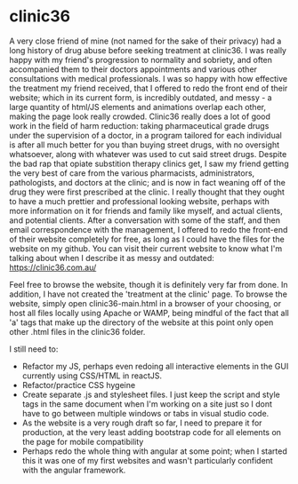 # clinic36
A very close friend of mine (not named for the sake of their privacy) had a long history of drug abuse before seeking treatment at clinic36. I was really happy with my friend's progression to normality and sobriety, and often accompanied them to their doctors appointments and various other consultations with medical professionals. I was so happy with how effective the treatment my friend received, that I offered to redo the front end of their website; which in its current form, is incredibly outdated, and messy - a large quantity of html/JS elements and animations overlap each other, making the page look really crowded. Clinic36 really does a lot of good work in the field of harm reduction: taking pharmaceutical grade drugs under the supervision of a doctor, in a program tailored for each individual is after all much better for you than buying street drugs, with no oversight whatsoever, along with whatever was used to cut said street drugs. Despite the bad rap that opiate substition therapy clinics get, I saw my friend getting the very best of care from the various pharmacists, administrators, pathologists, and doctors at the clinic; and is now in fact weaning off of the drug they were first prescribed at the clinic. I really thought that they ought to have a much prettier and professional looking website, perhaps with more information on it for friends and family like myself, and actual clients, and potential clients. After a conversation with some of the staff, and then email correspondence with the management, I offered to redo the front-end of their website completely for free, as long as I could have the files for the website on my github.  You can visit their current website to know what I'm talking about when I describe it as messy and outdated:
https://clinic36.com.au/

Feel free to browse the website, though it is definitely very far from done. In addition, I have not created the 'treatment at the clinic' page. To browse the website, simply open clinic36-main.html in a browser of your choosing, or host all files locally using Apache or WAMP, being mindful of the fact that all 'a' tags that make up the directory of the website at this point only open other .html files in the clinic36 folder. 

I still need to:
- Refactor my JS, perhaps even redoing all interactive elements in the GUI currently using CSS/HTML in reactJS.
- Refactor/practice CSS hygeine 
- Create separate .js and stylesheet files. I just keep the script and style tags in the same document when I'm working on a site just so I dont have to go between multiple windows or tabs in visual studio code.
- As the website is a very rough draft so far, I need to prepare it for production, at the very least adding bootstrap code for all elements on the page for mobile compatibility
- Perhaps redo the whole thing with angular at some point; when I started this it was one of my first websites and wasn't particularly confident with the angular framework.

 
